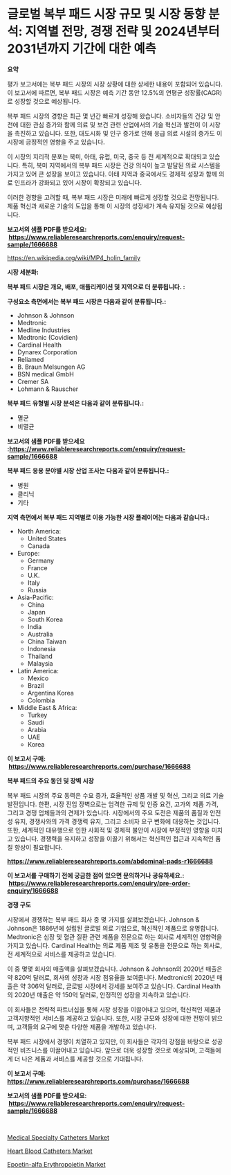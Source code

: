 <p><h1>글로벌 복부 패드 시장 규모 및 시장 동향 분석: 지역별 전망, 경쟁 전략 및 2024년부터 2031년까지 기간에 대한 예측</h1></p><p><strong>요약</strong></p>
<p><p>평가 보고서에는 복부 패드 시장의 시장 상황에 대한 상세한 내용이 포함되어 있습니다. 이 보고서에 따르면, 복부 패드 시장은 예측 기간 동안 12.5%의 연평균 성장률(CAGR)로 성장할 것으로 예상됩니다.</p><p>복부 패드 시장의 경향은 최근 몇 년간 빠르게 성장해 왔습니다. 소비자들의 건강 및 안전에 대한 관심 증가와 함께 의료 및 보건 관련 산업에서의 기술 혁신과 발전이 이 시장을 촉진하고 있습니다. 또한, 대도시화 및 인구 증가로 인해 응급 의료 시설의 증가도 이 시장에 긍정적인 영향을 주고 있습니다.</p><p>이 시장의 지리적 분포는 북미, 아태, 유럽, 미국, 중국 등 전 세계적으로 확대되고 있습니다. 특히, 북미 지역에서의 복부 패드 시장은 건강 의식이 높고 발달된 의료 시스템을 가지고 있어 큰 성장을 보이고 있습니다. 아태 지역과 중국에서도 경제적 성장과 함께 의료 인프라가 강화되고 있어 시장이 확장되고 있습니다.</p><p>이러한 경향을 고려할 때, 복부 패드 시장은 미래에 빠르게 성장할 것으로 전망됩니다. 제품 혁신과 새로운 기술의 도입을 통해 이 시장의 성장세가 계속 유지될 것으로 예상됩니다.</p></p>
<p><strong>보고서의 샘플 PDF를 받으세요: &nbsp;<a href="https://www.reliableresearchreports.com/enquiry/request-sample/1666688">https://www.reliableresearchreports.com/enquiry/request-sample/1666688</a></strong></p>
<p><a href="https://en.wikipedia.org/wiki/MP4_holin_family">https://en.wikipedia.org/wiki/MP4_holin_family</a></p>
<p><strong>시장 세분화:</strong></p>
<p><strong> 복부 패드 시장은 개요, 배포, 애플리케이션 및 지역으로 더 분류됩니다. :</strong></p>
<p><strong>구성요소 측면에서는 복부 패드 시장은 다음과 같이 분류됩니다.:</strong></p>
<p><ul><li>Johnson & Johnson</li><li>Medtronic</li><li>Medline Industries</li><li>Medtronic (Covidien)</li><li>Cardinal Health</li><li>Dynarex Corporation</li><li>Reliamed</li><li>B. Braun Melsungen AG</li><li>BSN medical GmbH</li><li>Cremer SA</li><li>Lohmann & Rauscher</li></ul></p>
<p><strong> 복부 패드 유형별 시장 분석은 다음과 같이 분류됩니다.:</strong></p>
<p><ul><li>멸균</li><li>비멸균</li></ul></p>
<p><strong>보고서의 샘플 PDF를 받으세요 :<a href="https://www.reliableresearchreports.com/enquiry/request-sample/1666688">https://www.reliableresearchreports.com/enquiry/request-sample/1666688</a></strong></p>
<p><strong> 복부 패드 응용 분야별 시장 산업 조사는 다음과 같이 분류됩니다.:</strong></p>
<p><ul><li>병원</li><li>클리닉</li><li>기타</li></ul></p>
<p><strong>지역 측면에서 복부 패드 지역별로 이용 가능한 시장 플레이어는 다음과 같습니다.:</strong></p>
<p><ul>
    <li>
        North America:
        <ul>
            <li>United States</li>
            <li>Canada</li>
        </ul>
    </li>
    <li>
        Europe:
        <ul>
            <li>Germany</li>
            <li>France</li>
            <li>U.K.</li>
            <li>Italy</li>
            <li>Russia</li>
        </ul>
    </li>
    <li>
        Asia-Pacific:
        <ul>
            <li>China</li>
            <li>Japan</li>
            <li>South Korea</li>
            <li>India</li>
            <li>Australia</li>
            <li>China Taiwan</li>
            <li>Indonesia</li>
            <li>Thailand</li>
            <li>Malaysia</li>
        </ul>
    </li>
    <li>
        Latin America:
        <ul>
            <li>Mexico</li>
            <li>Brazil</li>
            <li>Argentina Korea</li>
            <li>Colombia</li>
        </ul>
    </li>
    <li>
        Middle East & Africa:
        <ul>
            <li>Turkey</li>
            <li>Saudi</li>
            <li>Arabia</li>
            <li>UAE</li>
            <li>Korea</li>
        </ul>
    </li>
    </ul></p>
<p><strong>이 보고서 구매: &nbsp;<a href="https://www.reliableresearchreports.com/purchase/1666688">https://www.reliableresearchreports.com/purchase/1666688</a></strong></p>
<p><strong>복부 패드의 주요 동인 및 장벽 시장</strong></p>
<p><p>복부 패드 시장의 주요 동력은 수요 증가, 효율적인 상품 개발 및 혁신, 그리고 의료 기술 발전입니다. 한편, 시장 진입 장벽으로는 엄격한 규제 및 인증 요건, 고가의 제품 가격, 그리고 경쟁 업체들과의 견제가 있습니다. 시장에서의 주요 도전은 제품의 품질과 안전성 유지, 경쟁사와의 가격 경쟁력 유지, 그리고 소비자 요구 변화에 대응하는 것입니다. 또한, 세계적인 대유행으로 인한 사회적 및 경제적 불안이 시장에 부정적인 영향을 미치고 있습니다. 경쟁력을 유지하고 성장을 이끌기 위해서는 혁신적인 접근과 지속적인 품질 향상이 필요합니다.</p></p>
<p><strong><a href="https://www.reliableresearchreports.com/abdominal-pads-r1666688">https://www.reliableresearchreports.com/abdominal-pads-r1666688</a></strong></p>
<p><strong>이 보고서를 구매하기 전에 궁금한 점이 있으면 문의하거나 공유하세요.: &nbsp;<a href="https://www.reliableresearchreports.com/enquiry/pre-order-enquiry/1666688">https://www.reliableresearchreports.com/enquiry/pre-order-enquiry/1666688</a></strong></p>
<p><strong>경쟁 구도</strong></p>
<p><p>시장에서 경쟁하는 복부 패드 회사 중 몇 가지를 살펴보겠습니다. Johnson & Johnson은 1886년에 설립된 글로벌 의료 기업으로, 혁신적인 제품으로 유명합니다. Medtronic은 심장 및 혈관 질환 관련 제품을 전문으로 하는 회사로 세계적인 영향력을 가지고 있습니다. Cardinal Health는 의료 제품 제조 및 유통을 전문으로 하는 회사로, 전 세계적으로 서비스를 제공하고 있습니다.</p><p>이 중 몇몇 회사의 매출액을 살펴보겠습니다. Johnson & Johnson의 2020년 매출은 약 820억 달러로, 회사의 성장과 시장 점유율을 보여줍니다. Medtronic의 2020년 매출은 약 306억 달러로, 글로벌 시장에서 강세를 보여주고 있습니다. Cardinal Health의 2020년 매출은 약 150억 달러로, 안정적인 성장을 지속하고 있습니다.</p><p>이 회사들은 전략적 파트너십을 통해 시장 성장을 이끌어내고 있으며, 혁신적인 제품과 고객지향적인 서비스를 제공하고 있습니다. 또한, 시장 규모와 성장에 대한 전망이 밝으며, 고객들의 요구에 맞춘 다양한 제품을 개발하고 있습니다.</p><p>복부 패드 시장에서 경쟁이 치열하고 있지만, 이 회사들은 각자의 강점을 바탕으로 성공적인 비즈니스를 이끌어내고 있습니다. 앞으로 더욱 성장할 것으로 예상되며, 고객들에게 더 나은 제품과 서비스를 제공할 것으로 기대됩니다.</p></p>
<p><strong>이 보고서 구매: &nbsp; <a href="https://www.reliableresearchreports.com/purchase/1666688">https://www.reliableresearchreports.com/purchase/1666688</a></strong></p>
<p><strong>보고서의 샘플 PDF를 받으세요: &nbsp;<a href="https://www.reliableresearchreports.com/enquiry/request-sample/1666688">https://www.reliableresearchreports.com/enquiry/request-sample/1666688</a></strong><strong></strong></p>
<p>&nbsp;</p>
<p><p><a href="https://github.com/HowardDelgaXXfnf/Market-Research-Report-List-1/blob/main/medical-specialty-catheters-market.md">Medical Specialty Catheters Market</a></p><p><a href="https://github.com/ofpaqrof92/Market-Research-Report-List-1/blob/main/heart-blood-catheters-market.md">Heart Blood Catheters Market</a></p><p><a href="https://issuu.com/reportprime-2/docs/epoetin-alfa-erythropoietin-market-size-2030.pptx">Epoetin-alfa Erythropoietin Market</a></p></p>
